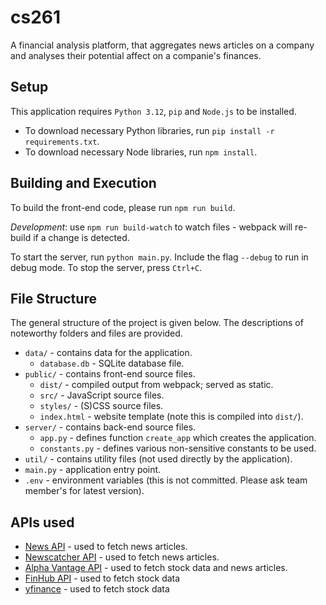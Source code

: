 # cs261
A financial analysis platform, that aggregates news articles on a company and analyses their potential affect on a companie's finances.

## Setup
This application requires `Python 3.12`, `pip` and `Node.js` to be installed.

- To download necessary Python libraries, run `pip install -r requirements.txt`.
- To download necessary Node libraries, run `npm install`.

## Building and Execution
To build the front-end code, please run `npm run build`.

*Development*: use `npm run build-watch` to watch files - webpack will re-build if a change is detected.

To start the server, run `python main.py`. Include the flag `--debug` to run in debug mode.
To stop the server, press `Ctrl+C`.

## File Structure
The general structure of the project is given below. The descriptions of noteworthy folders and files are provided.

- `data/` - contains data for the application.
  - `database.db` - SQLite database file.
- `public/` - contains front-end source files.
  - `dist/` - compiled output from webpack; served as static.
  - `src/` - JavaScript source files.
  - `styles/` - (S)CSS source files.
  - `index.html` - website template (note this is compiled into `dist/`).
- `server/` - contains back-end source files.
  - `app.py` - defines function `create_app` which creates the application.
  - `constants.py` - defines various non-sensitive constants to be used.
- `util/` - contains utility files (not used directly by the application).
- `main.py` - application entry point.
- `.env` - environment variables (this is not committed. Please ask team member's for latest version).

## APIs used

- [News API](https://newsapi.org/) - used to fetch news articles.
- [Newscatcher API](https://newscatcherapi.com/) - used to fetch news articles.
- [Alpha Vantage API](https://www.alphavantage.co/) - used to fetch stock data and news articles.
- [FinHub API](https://finnhub.io/) - used to fetch stock data
- [yfinance](https://pypi.org/project/yfinance/) - used to fetch stock data
